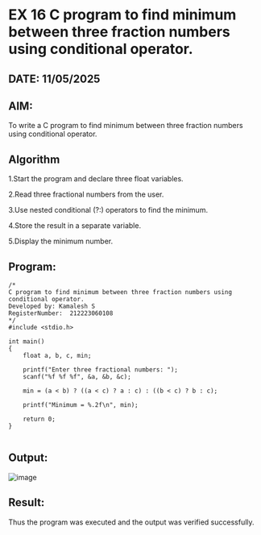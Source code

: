 # EX 16 C program to find minimum between three fraction numbers using conditional operator.
## DATE: 11/05/2025
## AIM:
To write a C program to find minimum between three fraction numbers using conditional operator.

## Algorithm
1.Start the program and declare three float variables.

2.Read three fractional numbers from the user.

3.Use nested conditional (?:) operators to find the minimum.

4.Store the result in a separate variable.

5.Display the minimum number. 

## Program:
```
/*
C program to find minimum between three fraction numbers using conditional operator.
Developed by: Kamalesh S
RegisterNumber:  212223060108
*/
#include <stdio.h>

int main()
{
    float a, b, c, min;

    printf("Enter three fractional numbers: ");
    scanf("%f %f %f", &a, &b, &c);

    min = (a < b) ? ((a < c) ? a : c) : ((b < c) ? b : c);

    printf("Minimum = %.2f\n", min);

    return 0;
}


```

## Output:
![image](https://github.com/user-attachments/assets/fb9e7da4-e9fd-44c7-b9b3-45397142355d)



## Result:
Thus the program was executed and the output was verified successfully.
